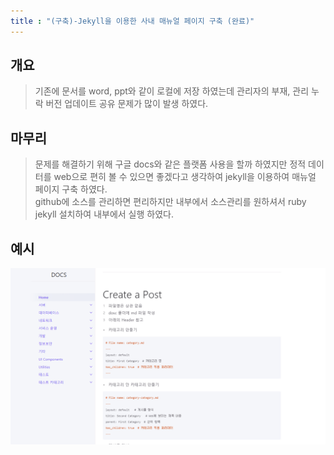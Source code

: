 ```yaml
---
title : "(구축)-Jekyll을 이용한 사내 매뉴얼 페이지 구축 (완료)"
---
```


## 개요

> 기존에 문서를 word, ppt와 같이 로컬에 저장 하였는데 관리자의 부재, 관리 누락 버전 업데이트 공유 문제가 많이 발생 하였다.

## 마무리

> 문제를 해결하기 위해 구글 docs와 같은 플랫폼 사용을 할까 하였지만 정적 데이터를 web으로 편히 볼 수 있으면 좋겠다고 생각하여 jekyll을 이용하여 매뉴얼 페이지 구축 하였다.</br>
github에 소스를 관리하면 편리하지만 내부에서 소스관리를 원하셔서 ruby jekyll 설치하여 내부에서 실행 하였다.

## 예시
![예시](https://raw.githubusercontent.com/Tosi123/Tosi123.github.io/master/assets/image/docs_example.png)
